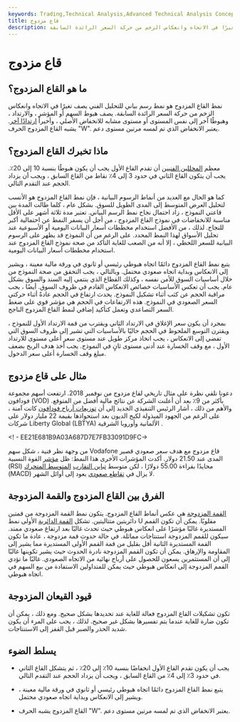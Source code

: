 ```yaml
---
keywords: Trading,Technical Analysis,Advanced Technical Analysis Concepts
title: قاع مزدوج
description: نمط القاع المزدوج هو نمط رسم بياني للتحليل الفني يصف تغيرًا في الاتجاه وانعكاس الزخم من حركة السعر الرائدة السابقة.
---
```


# قاع مزدوج
## ما هو القاع المزدوج؟

نمط القاع المزدوج هو نمط رسم بياني للتحليل الفني يصف تغيرًا في الاتجاه وانعكاس الزخم من حركة السعر الرائدة السابقة. يصف هبوط السهم أو المؤشر ، والارتداد ، وهبوطًا آخر إلى نفس المستوى أو مستوى مشابه للانخفاض الأصلي ، وأخيراً [ارتدادًا آخر](/rebound). يشبه القاع المزدوج الحرف "W". يعتبر الانخفاض الذي تم لمسه مرتين مستوى دعم.

## ماذا تخبرك القاع المزدوج؟

معظم [المحللين الفنيين](/technical-analyst) أن تقدم القاع الأول يجب أن يكون هبوطًا بنسبة 10 إلى 20٪. يجب أن يتكون القاع الثاني في حدود 3 إلى 4٪ نقاط من القاع السابق ، ويجب أن يزداد الحجم عند التقدم التالي.

كما هو الحال مع العديد من أنماط الرسوم البيانية ، فإن نمط القاع المزدوج هو الأنسب لتحليل العرض المتوسط إلى المدى الطويل للسوق. بشكل عام ، كلما طالت المدة بين قاعتي النموذج ، زاد احتمال نجاح نمط الرسم البياني. تعتبر مدة ثلاثة أشهر على الأقل مناسبة للانخفاضات في نموذج القاع المزدوج ، من أجل أن يسفر النمط عن احتمالية أكبر للنجاح. لذلك ، من الأفضل استخدام مخططات أسعار البيانات اليومية أو الأسبوعية عند تحليل الأسواق لهذا النمط المحدد. على الرغم من أن النموذج قد يظهر على الرسوم البيانية للسعر اللحظي ، إلا أنه من الصعب للغاية التأكد من صحة نموذج القاع المزدوج عند استخدام مخططات أسعار البيانات اليومية.

يتبع نمط القاع المزدوج دائمًا اتجاه هبوطي رئيسي أو ثانوي في ورقة مالية معينة ، ويشير إلى الانعكاس وبداية اتجاه صعودي محتمل. وبالتالي ، يجب التحقق من صحة النموذج من خلال أساسيات السوق للأمن نفسه ، وكذلك القطاع الذي ينتمي إليه السند والسوق بشكل عام. يجب أن تعكس الأساسيات خصائص الانعكاس القادم في ظروف السوق. أيضًا ، يجب مراقبة الحجم عن كثب أثناء تشكيل النموذج. يحدث ارتفاع في الحجم عادةً أثناء حركتي السعر الصعودي في النموذج. هذه الارتفاعات في الحجم هي مؤشر قوي على ضغط السعر التصاعدي وتعمل كتأكيد إضافي لنمط القاع المزدوج الناجح.

بمجرد أن يكون سعر الإغلاق في الارتداد الثاني ويقترب من قمة الارتداد الأول للنموذج ، ويقترن التوسع الملحوظ في الحجم حاليًا بالأساسيات التي تشير إلى ظروف السوق التي تفضي إلى الانعكاس ، يجب اتخاذ مركز طويل عند مستوى سعر أعلى مستوى للارتداد الأول ، مع وقف الخسارة عند أدنى مستوى ثانٍ في النموذج. يجب أخذ هدف الربح بضعف مبلغ وقف الخسارة أعلى سعر الدخول.

## مثال على قاع مزدوج

دعونا نلقي نظرة على مثال تاريخي لقاع مزدوج من نوفمبر 2018. ارتفعت أسهم مجموعة فودافون (VOD) بأكثر من 9٪ بعد أن أعلنت الشركة عن نتائج مالية أفضل من المتوقع. والأهم من ذلك ، أشار الرئيس التنفيذي الجديد إلى أن [توزيعات أرباح فودافون](/dividend) كانت آمنة ، على الرغم من الجهود المبذولة لكبح الديون بعد استحواذها بقيمة 22 مليار دولار على شركات Liberty Global (LBTYA) الألمانية وأوروبا الشرقية .

<! - EE21E681B9A03A687D7E7FB33091D9FC->

من وجهة نظر فنية ، شكل سهم Vodafone قاع مزدوج مع هدف سعر صعودي قصير المدى عند 21.50 دولار. أكدت المؤشرات الأخرى هذا النمط: ظل [مؤشر](/rsi) القوة النسبية (RSI) محايدًا بقراءة 55.00 دولارًا ، لكن متوسط [تباين التقارب](/macd) [المتوسط المتحرك](/macd) (MACD) لا يزال في [تقاطع صعودي](/crossover) يعود إلى أوائل الشهر.

## الفرق بين القاع المزدوج والقمة المزدوجة

[القمة المزدوجة](/doubletop) هي عكس أنماط القاع المزدوج. يتكون نمط القمة المزدوجة من قمتين دائريتين متتاليتين. تشكل [القمة الدائرية](/roundingtop) الأولى نمط U مقلوبًا. يمكن أن تكون القمم المستديرة غالبًا مؤشرًا على انعكاس هبوطي حيث تحدث غالبًا بعد ارتفاع صعودي ممتد. سيكون للقمم المزدوجة استنتاجات مماثلة. في حالة حدوث قمة مزدوجة ، عادة ما تكون القمة المستديرة الثانية أقل بقليل من قمة القمم الأولى المستديرة مما يشير إلى المقاومة والإرهاق. يمكن أن تكون القمم المزدوجة نادرة الحدوث حيث يشير تكوينها غالبًا إلى أن المستثمرين يسعون للحصول على أرباح نهائية من الاتجاه الصعودي. غالبًا ما تؤدي القمم المزدوجة إلى انعكاس هبوطي حيث يمكن للمتداولين الاستفادة من بيع السهم في اتجاه هبوطي.

## قيود القيعان المزدوجة

تكون تشكيلات القاع المزدوج فعالة للغاية عند تحديدها بشكل صحيح. ومع ذلك ، يمكن أن تكون ضارة للغاية عندما يتم تفسيرها بشكل غير صحيح. لذلك ، يجب على المرء أن يكون شديد الحذر والصبر قبل القفز إلى الاستنتاجات.

## يسلط الضوء

- يجب أن يكون تقدم القاع الأول انخفاضًا بنسبة 10٪ إلى 20٪ ، ثم يتشكل القاع الثاني في حدود 3٪ إلى 4٪ من القاع السابق ، ويجب أن يزداد الحجم عند التقدم التالي.

- يتبع نمط القاع المزدوج دائمًا اتجاه هبوطي رئيسي أو ثانوي في ورقة مالية معينة ، ويشير إلى الانعكاس وبداية اتجاه صعودي محتمل.

- القاع المزدوج يشبه الحرف "W". يعتبر الانخفاض الذي تم لمسه مرتين مستوى دعم.

